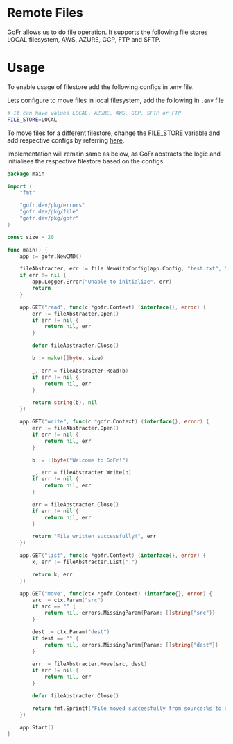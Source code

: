 # Remote Files

GoFr allows us to do file operation.
It supports the following file stores LOCAL filesystem, AWS, AZURE, GCP, FTP and SFTP.

# Usage

To enable usage of filestore add the following configs in .env file.

Lets configure to move files in local filesystem, add the following in `.env` file

```bash
# It can have values LOCAL, AZURE, AWS, GCP, SFTP or FTP
FILE_STORE=LOCAL
```

To move files for a different filestore, change the FILE_STORE variable and add respective
configs by referring [here](/docs/v1/references/configs/page.md).

Implementation will remain same as below, as GoFr abstracts the logic and initialises the respective filestore based on the configs.

```go
package main

import (
	"fmt"

	"gofr.dev/pkg/errors"
	"gofr.dev/pkg/file"
	"gofr.dev/pkg/gofr"
)

const size = 20

func main() {
	app := gofr.NewCMD()

	fileAbstracter, err := file.NewWithConfig(app.Config, "test.txt", "rw")
	if err != nil {
		app.Logger.Error("Unable to initialize", err)
		return
	}

	app.GET("read", func(c *gofr.Context) (interface{}, error) {
		err := fileAbstracter.Open()
		if err != nil {
			return nil, err
		}

		defer fileAbstracter.Close()

		b := make([]byte, size)

		_, err = fileAbstracter.Read(b)
		if err != nil {
			return nil, err
		}

		return string(b), nil
	})

	app.GET("write", func(c *gofr.Context) (interface{}, error) {
		err := fileAbstracter.Open()
		if err != nil {
			return nil, err
		}

		b := []byte("Welcome to GoFr!")

		_, err = fileAbstracter.Write(b)
		if err != nil {
			return nil, err
		}

		err = fileAbstracter.Close()
		if err != nil {
			return nil, err
		}

		return "File written successfully!", err
	})

	app.GET("list", func(c *gofr.Context) (interface{}, error) {
		k, err := fileAbstracter.List(".")

		return k, err
	})

	app.GET("move", func(ctx *gofr.Context) (interface{}, error) {
		src := ctx.Param("src")
		if src == "" {
			return nil, errors.MissingParam{Param: []string{"src"}}
		}

		dest := ctx.Param("dest")
		if dest == "" {
			return nil, errors.MissingParam{Param: []string{"dest"}}
		}

		err := fileAbstracter.Move(src, dest)
		if err != nil {
			return nil, err
		}

		defer fileAbstracter.Close()

		return fmt.Sprintf("File moved successfully from source:%s to destination:%s", src, dest), nil
	})

	app.Start()
}

```
